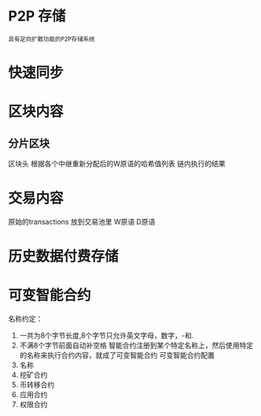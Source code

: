 # P2P 存储
    具有定向扩散功能的P2P存储系统

# 快速同步
# 区块内容
##  分片区块
区块头
根据各个中继重新分配后的W原语的哈希值列表
链内执行的结果
# 交易内容
原始的transactions 放到交易池里
W原语
D原语

# 历史数据付费存储


# 可变智能合约
名称约定：
1. 一共为8个字节长度,8个字节只允许英文字母，数字，-和.
2. 不满8个字节前面自动补空格
智能合约注册到某个特定名称上，然后使用特定的名称来执行合约内容，就成了可变智能合约
可变智能合约配置
1. 名称
2. 挖矿合约
3. 币转移合约
4. 应用合约
5. 权限合约
